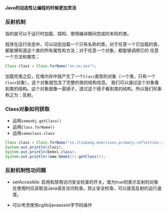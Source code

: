 **Java的动态性让编程的时候更加灵活**

### 反射机制

指的是可以于运行时加载、探知、使用编译期间完成的未知的类。

程序在运行状态中，可以动态加载一个只有名称的类，对于任意一个已加载的类，都能够知道这个类的所有属性和方法；对于任意一个对象，都能够调用它的
任意一个方法和属性；

```java
Class clazz = Class.forName("xx.xx.xxx");
```

加载完类之后，在堆内存中就产生了一个`Class`类型的对象（一个类，只有一个`Class`对象），这个对象就包含了完整的类的结构信息。
我们可以通过这个对象看到类的结构。这个对象就像一面镜子，透过这个镜子看到类的结构，所以我们形象称之为：反射。

### Class对象如何获取

- 运用`someobj.getClass()`
- 运用`Class.forName()`
- 运用`someclass.class`

```java
Class clazz = Class.forName("cn.iliubang.exercises.primary.reflection.some.Demo1");
System.out.println(clazz);
System.out.println(Demo1.class);
System.out.println((new Demo1()).getClass());
```

### 反射机制性功问题

- setAccesible: 启用和禁用访问安全检查的开关，值为true则表示反射的对象在使用时应该取消Java语言访问检查。禁止安全检查，可以提高反射的运行速度。

- 可以考虑使用cglib/javaassist字节码操作